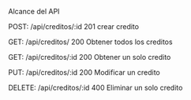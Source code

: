 Alcance del API

POST: /api/creditos/:id 201
crear credito 

GET: /api/creditos/ 200
Obtener todos los creditos

GET: /api/creditos/:id 200
Obtener un solo credito

PUT: /api/creditos/:id 200
Modificar un credito

DELETE: /api/creditos/:id 400
Eliminar un solo credito
